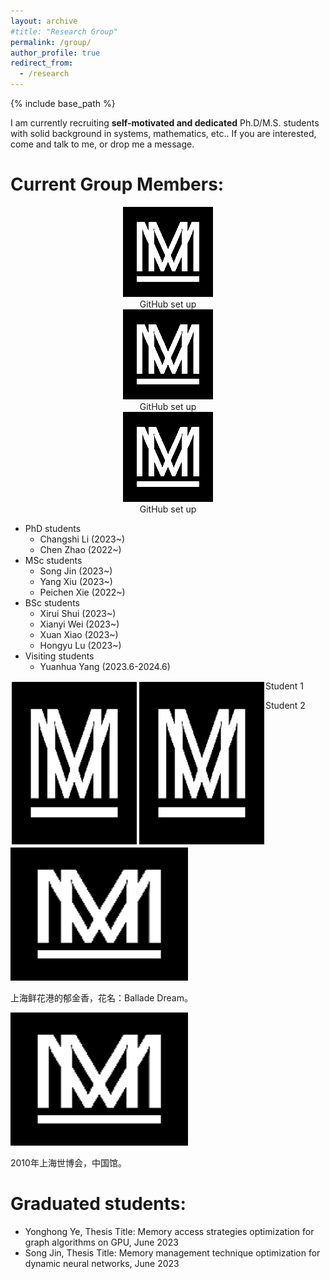 ```yaml
---
layout: archive
#title: "Research Group"
permalink: /group/
author_profile: true
redirect_from:
  - /research
---
```


{% include base_path %}

I am currently recruiting **self-motivated and dedicated** Ph.D/M.S. students with solid background in systems, mathematics, etc.. If you are interested, come and talk to me, or drop me a message.

Current Group Members:
=====

<div align="center">
	<img src="/images/mstile-144x144.png"/>
    <div align="center">
    	GitHub set up
    </div>
</div>

<div align="center">
	<img src="/images/mstile-144x144.png"/>
    <div align="center">
    	GitHub set up
    </div>
</div>

<div align="center">
	<img src="/images/mstile-144x144.png"/>
    <div align="center">
    	GitHub set up
    </div>
</div>

</p>

    
- PhD students
  - Changshi Li (2023~)
  - Chen Zhao (2022~)
- MSc students
  - Song Jin (2023~)
  - Yang Xiu (2023~)
  - Peichen Xie (2022~)
- BSc students
  - Xirui Shui (2023~)
  - Xianyi Wei (2023~)
  - Xuan Xiao (2023~)
  - Hongyu Lu (2023~)
- Visiting students
  - Yuanhua Yang (2023.6-2024.6)
 
<div style="float:left;border:solid 1px 000;margin:2px;"><img src="/images/mstile-144x144.png"  width="200" height="260" ></div>

<div style="float:left;border:solid 1px 000;margin:2px;"><img src="/images/mstile-144x144.png" width="200" height="260" ></div>
<p class="caption">Student 1 </p>
<p class="caption">Student 2 </p>
</p>
	
<div class="polaroid rotate_left">
	<img src="/images/mstile-144x144.png" alt="郁金香" width="284" height="213" />
	<p class="caption">上海鲜花港的郁金香，花名：Ballade Dream。</p>
</div>
<div class="polaroid rotate_right">
	<img src="/images/mstile-144x144.png" alt="世博中国馆" width="284" height="213" />
	<p class="caption">2010年上海世博会，中国馆。</p>
</div>



Graduated students:
=====
- Yonghong Ye, Thesis Title: Memory access strategies optimization for graph algorithms on GPU, June 2023
- Song Jin, Thesis Title: Memory management technique optimization for dynamic neural networks, June 2023
